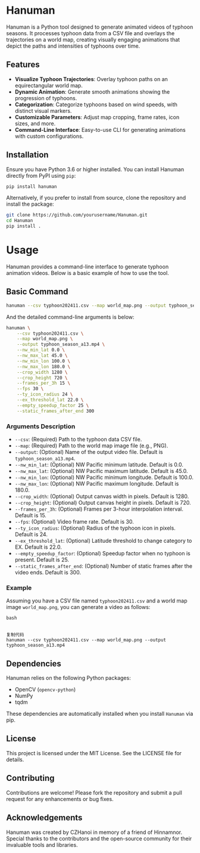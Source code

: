 # Hanuman

Hanuman is a Python tool designed to generate animated videos of typhoon seasons. It processes typhoon data from a CSV file and overlays the trajectories on a world map, creating visually engaging animations that depict the paths and intensities of typhoons over time.

## Features

- **Visualize Typhoon Trajectories**: Overlay typhoon paths on an equirectangular world map.
- **Dynamic Animation**: Generate smooth animations showing the progression of typhoons.
- **Categorization**: Categorize typhoons based on wind speeds, with distinct visual markers.
- **Customizable Parameters**: Adjust map cropping, frame rates, icon sizes, and more.
- **Command-Line Interface**: Easy-to-use CLI for generating animations with custom configurations.

## Installation

Ensure you have Python 3.6 or higher installed. You can install Hanuman directly from PyPI using `pip`:

```bash
pip install hanuman
```

Alternatively, if you prefer to install from source, clone the repository and install the package:

```bash
git clone https://github.com/yourusername/Hanuman.git
cd Hanuman
pip install .
```

# Usage

Hanuman provides a command-line interface to generate typhoon animation videos. Below is a basic example of how to use the tool.

## Basic Command

```bash
hanuman --csv typhoon202411.csv --map world_map.png --output typhoon_season_a13.mp4
```

And the detailed command-line arguments is below:

```bash
hanuman \
    --csv typhoon202411.csv \
    --map world_map.png \
    --output typhoon_season_a13.mp4 \
    --nw_min_lat 0.0 \
    --nw_max_lat 45.0 \
    --nw_min_lon 100.0 \
    --nw_max_lon 180.0 \
    --crop_width 1280 \
    --crop_height 720 \
    --frames_per_3h 15 \
    --fps 30 \
    --ty_icon_radius 24 \
    --ex_threshold_lat 22.0 \
    --empty_speedup_factor 25 \
    --static_frames_after_end 300
```

### Arguments Description

- `--csv`: (Required) Path to the typhoon data CSV file.
- `--map`: (Required) Path to the world map image file (e.g., PNG).
- `--output`: (Optional) Name of the output video file. Default is `typhoon_season_a13.mp4`.
- `--nw_min_lat`: (Optional) NW Pacific minimum latitude. Default is 0.0.
- `--nw_max_lat`: (Optional) NW Pacific maximum latitude. Default is 45.0.
- `--nw_min_lon`: (Optional) NW Pacific minimum longitude. Default is 100.0.
- `--nw_max_lon`: (Optional) NW Pacific maximum longitude. Default is 180.0.
- `--crop_width`: (Optional) Output canvas width in pixels. Default is 1280.
- `--crop_height`: (Optional) Output canvas height in pixels. Default is 720.
- `--frames_per_3h`: (Optional) Frames per 3-hour interpolation interval. Default is 15.
- `--fps`: (Optional) Video frame rate. Default is 30.
- `--ty_icon_radius`: (Optional) Radius of the typhoon icon in pixels. Default is 24.
- `--ex_threshold_lat`: (Optional) Latitude threshold to change category to EX. Default is 22.0.
- `--empty_speedup_factor`: (Optional) Speedup factor when no typhoon is present. Default is 25.
- `--static_frames_after_end`: (Optional) Number of static frames after the video ends. Default is 300.

### Example

Assuming you have a CSV file named `typhoon202411.csv` and a world map image `world_map.png`, you can generate a video as follows:

```
bash


复制代码
hanuman --csv typhoon202411.csv --map world_map.png --output typhoon_season_a13.mp4
```

## Dependencies

Hanuman relies on the following Python packages:

- OpenCV (`opencv-python`)
- NumPy
- tqdm

These dependencies are automatically installed when you install `Hanuman` via pip.

## License

This project is licensed under the MIT License. See the LICENSE file for details.

## Contributing

Contributions are welcome! Please fork the repository and submit a pull request for any enhancements or bug fixes.

## Acknowledgements

Hanuman was created by CZHanoi in memory of a friend of Hinnamnor. Special thanks to the contributors and the open-source community for their invaluable tools and libraries.